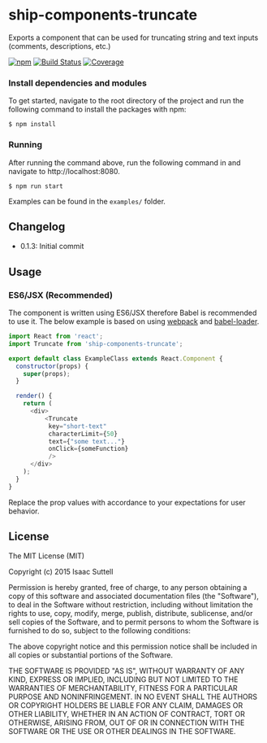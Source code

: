 # ship-components-truncate
Exports a component that can be used for truncating string and text inputs (comments, descriptions, etc.)

[![npm](https://img.shields.io/npm/v/ship-components-truncate.svg)](https://www.npmjs.com/package/ship-components-truncate)
[![Build Status](http://img.shields.io/travis/ship-components/ship-components-truncate/master.svg?style=flat)](https://travis-ci.org/ship-components/ship-components-truncate)
[![Coverage](http://img.shields.io/coveralls/ship-components/ship-components-truncate.svg?style=flat)](https://coveralls.io/github/ship-components/ship-components-truncate)

### Install dependencies and modules
To get started, navigate to the root directory of the project and run the following command to install the packages with npm:

```shell
$ npm install
```
### Running
After running the command above, run the following command in and navigate to http://localhost:8080.
```shell
$ npm run start
```
  
Examples can be found in the `examples/` folder. 

## Changelog

- 0.1.3: Initial commit

## Usage

### ES6/JSX (Recommended)
The component is written using ES6/JSX therefore Babel is recommended to use it. The below example is based on using [webpack](http://webpack.github.io/) and [babel-loader](https://github.com/babel/babel-loader).
```js
import React from 'react';
import Truncate from 'ship-components-truncate';

export default class ExampleClass extends React.Component {
  constructor(props) {
    super(props);
  }

  render() {
    return (
      <div>
	      <Truncate
	       key="short-text"
	       characterLimit={50}
		   text={"some text..."}
		   onClick={someFunction}
	       />
      </div>
    );
  }
}
```

Replace the prop values with accordance to your expectations for user behavior.

## License
The MIT License (MIT)

Copyright (c) 2015 Isaac Suttell

Permission is hereby granted, free of charge, to any person obtaining a copy
of this software and associated documentation files (the "Software"), to deal
in the Software without restriction, including without limitation the rights
to use, copy, modify, merge, publish, distribute, sublicense, and/or sell
copies of the Software, and to permit persons to whom the Software is
furnished to do so, subject to the following conditions:

The above copyright notice and this permission notice shall be included in all
copies or substantial portions of the Software.

THE SOFTWARE IS PROVIDED "AS IS", WITHOUT WARRANTY OF ANY KIND, EXPRESS OR
IMPLIED, INCLUDING BUT NOT LIMITED TO THE WARRANTIES OF MERCHANTABILITY,
FITNESS FOR A PARTICULAR PURPOSE AND NONINFRINGEMENT. IN NO EVENT SHALL THE
AUTHORS OR COPYRIGHT HOLDERS BE LIABLE FOR ANY CLAIM, DAMAGES OR OTHER
LIABILITY, WHETHER IN AN ACTION OF CONTRACT, TORT OR OTHERWISE, ARISING FROM,
OUT OF OR IN CONNECTION WITH THE SOFTWARE OR THE USE OR OTHER DEALINGS IN THE
SOFTWARE.